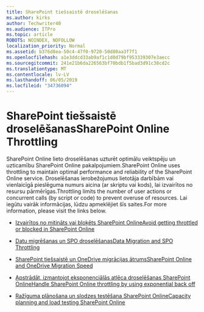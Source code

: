 ```yaml
---
title: SharePoint tiešsaistē droselēšanas
ms.author: kirks
author: Techwriter40
ms.audience: ITPro
ms.topic: article
ROBOTS: NOINDEX, NOFOLLOW
localization_priority: Normal
ms.assetid: b376d8ea-50c4-47f0-9720-50d80aa3f7f1
ms.openlocfilehash: a1e3ddcd33ab9af1c1d0d79bf953339307e3aecc
ms.sourcegitcommit: 241e21b6da226563bf70bdb1f5bad3d91c38cd2c
ms.translationtype: MT
ms.contentlocale: lv-LV
ms.lasthandoff: 06/05/2019
ms.locfileid: "34736094"
---
```

# <a name="sharepoint-online-throttling"></a><span data-ttu-id="3e2a8-102">SharePoint tiešsaistē droselēšanas</span><span class="sxs-lookup"><span data-stu-id="3e2a8-102">SharePoint Online Throttling</span></span>

<span data-ttu-id="3e2a8-103">SharePoint Online lieto droselēšanas uzturēt optimālu veiktspēju un uzticamību SharePoint Online pakalpojumiem.</span><span class="sxs-lookup"><span data-stu-id="3e2a8-103">SharePoint Online uses throttling to maintain optimal performance and reliability of the SharePoint Online service.</span></span> <span data-ttu-id="3e2a8-104">Droselēšanas ierobežojumus lietotāja darbībām vai vienlaicīgā pieslēguma numurs aicina (ar skriptu vai kods), lai izvairītos no resursu pārmērīgas.</span><span class="sxs-lookup"><span data-stu-id="3e2a8-104">Throttling limits the number of user actions or concurrent calls (by script or code) to prevent overuse of resources.</span></span> <span data-ttu-id="3e2a8-105">Lai iegūtu vairāk informācijas, lūdzu apmeklējiet šīs saites.</span><span class="sxs-lookup"><span data-stu-id="3e2a8-105">For more information, please visit the links below.</span></span>

- [<span data-ttu-id="3e2a8-106">Izvairītos no mitināts vai bloķēts SharePoint Online</span><span class="sxs-lookup"><span data-stu-id="3e2a8-106">Avoid getting throttled or blocked in SharePoint Online</span></span>](https://docs.microsoft.com/en-us/sharepoint/dev/general-development/how-to-avoid-getting-throttled-or-blocked-in-sharepoint-online)

- [<span data-ttu-id="3e2a8-107">Datu migrēšanas un SPO droselēšanas</span><span class="sxs-lookup"><span data-stu-id="3e2a8-107">Data Migration and SPO Throttling </span></span>](https://blogs.technet.microsoft.com/sposupport/2017/08/12/data-migration-and-spo-service-throttling/)

- [<span data-ttu-id="3e2a8-108">SharePoint tiešsaistē un OneDrive migrācijas ātrums</span><span class="sxs-lookup"><span data-stu-id="3e2a8-108">SharePoint Online and OneDrive Migration Speed</span></span>](https://docs.microsoft.com/en-us/sharepointmigration/sharepoint-online-and-onedrive-migration-speed)

 - [<span data-ttu-id="3e2a8-109">Apstrādāt, izmantojot eksponenciālās atlēca droselēšanas SharePoint Online</span><span class="sxs-lookup"><span data-stu-id="3e2a8-109">Handle SharePoint Online throttling by using exponential back off</span></span>](https://docs.microsoft.com/en-us/sharepoint/dev/solution-guidance/handle-sharepoint-online-throttling-by-using-exponential-back-off)

- [<span data-ttu-id="3e2a8-110">Ražīguma plānošana un slodzes testēšana SharePoint Online</span><span class="sxs-lookup"><span data-stu-id="3e2a8-110">Capacity planning and load testing SharePoint Online</span></span>](https://support.office.com/en-us/article/Capacity-planning-and-load-testing-SharePoint-Online-c932bd9b-fb9a-47ab-a330-6979d03688c0)

